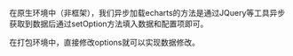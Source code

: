 在原生环境中（非框架），我们异步加载echarts的方法是通过JQuery等工具异步获取到数据后通过setOption方法填入数据和配置项即可。

在打包环境中，直接修改options就可以实现数据修改。

